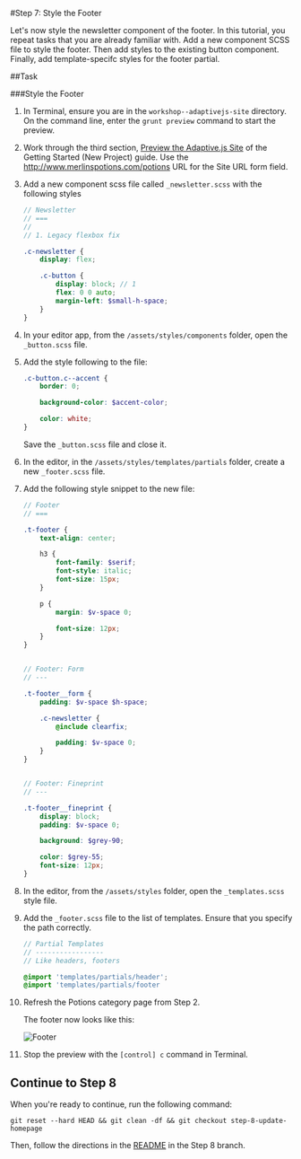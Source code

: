 #Step 7: Style the Footer

Let's now style the newsletter component of the footer. In this tutorial, you repeat tasks that you are already familiar with. Add a new component SCSS file to style the footer. Then add styles to the existing button component. Finally, add template-specifc styles for the footer partial.

##Task

###Style the Footer

1. In Terminal, ensure you are in the `workshop--adaptivejs-site` directory. On the command line, enter the `grunt preview` command to start the preview.
2. Work through the third section, [Preview the Adaptive.js Site](https://cloud.mobify.com/docs/adaptivejs/getting-started/new-project/#/start-adaptivejs-server) of the Getting Started (New Project) guide. Use the http://www.merlinspotions.com/potions URL for the Site URL form field.
3. Add a new component scss file called `_newsletter.scss` with the following styles

    ```SCSS
    // Newsletter
    // ===
    //
    // 1. Legacy flexbox fix

    .c-newsletter {
        display: flex;

        .c-button {
            display: block; // 1
            flex: 0 0 auto;
            margin-left: $small-h-space;
        }
    }
    ```

4. In your editor app, from the `/assets/styles/components` folder, open the `_button.scss` file.

5. Add the style following to the file:

    ```SCSS
    .c-button.c--accent {
        border: 0;

        background-color: $accent-color;

        color: white;
    }
    ```
    
    Save the `_button.scss` file and close it.

6. In the editor, in the `/assets/styles/templates/partials` folder, create a new `_footer.scss` file.

7. Add the following style snippet to the new file:

    ```SCSS
    // Footer
    // ===

    .t-footer {
        text-align: center;

        h3 {
            font-family: $serif;
            font-style: italic;
            font-size: 15px;
        }

        p {
            margin: $v-space 0;

            font-size: 12px;
        }
    }


    // Footer: Form
    // ---

    .t-footer__form {
        padding: $v-space $h-space;

        .c-newsletter {
            @include clearfix;

            padding: $v-space 0;
        }
    }


    // Footer: Fineprint
    // ---

    .t-footer__fineprint {
        display: block;
        padding: $v-space 0;

        background: $grey-90;

        color: $grey-55;
        font-size: 12px;
    }
    ```

8. In the editor, from the `/assets/styles` folder, open the `_templates.scss` style file.
9. Add the `_footer.scss` file to the list of templates. Ensure that you specify the path correctly.

    ```SCSS
    // Partial Templates
    // -----------------
    // Like headers, footers

    @import 'templates/partials/header';
    @import 'templates/partials/footer
    ```

10. Refresh the Potions category page from Step 2.

    The footer now looks like this:

    ![Footer](https://s3.amazonaws.com/uploads.hipchat.com/15359/64553/KcuPmBLRbJMAG0Y/Screen%20Shot%202015-01-19%20at%201.28.56%20PM.png)


11. Stop the preview with the `[control] c` command in Terminal.

## Continue to Step 8

When you're ready to continue, run the following command:

```
git reset --hard HEAD && git clean -df && git checkout step-8-update-homepage
```

Then, follow the directions in the  [README](https://github.com/mobify/workshop--adaptivejs-site/blob/step-8-update-homepage/README.md) in the Step 8 branch.
